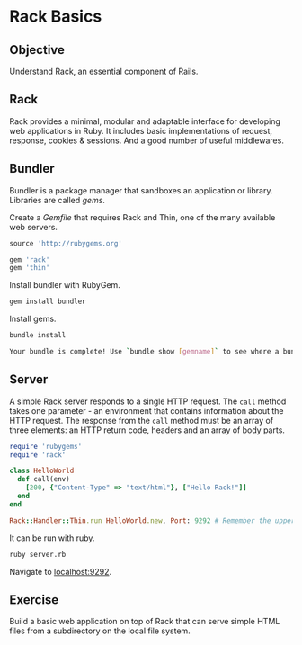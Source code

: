 # Rack Basics

## Objective

Understand Rack, an essential component of Rails.

## Rack

Rack provides a minimal, modular and adaptable interface for developing web applications in Ruby. 
It includes basic implementations of request, response, cookies & sessions. And a good number of useful middlewares.

## Bundler

Bundler is a package manager that sandboxes an application or library. Libraries are called *gems*. 

Create a *Gemfile* that requires Rack and Thin, one of the many available web servers.

```ruby
source 'http://rubygems.org'

gem 'rack'
gem 'thin'
```

Install bundler with RubyGem.

```bash
gem install bundler
```

Install gems.

```bash
bundle install

Your bundle is complete! Use `bundle show [gemname]` to see where a bundled gem is installed.
```

## Server

A simple Rack server responds to a single HTTP request. The `call` method takes one parameter - an environment that contains information about the HTTP request. The response from the `call` method must be an array of three elements: an HTTP return code, headers and an array of body parts.

```ruby
require 'rubygems'
require 'rack'

class HelloWorld
  def call(env)
    [200, {"Content-Type" => "text/html"}, ["Hello Rack!"]]
  end
end

Rack::Handler::Thin.run HelloWorld.new, Port: 9292 # Remember the uppercase 'P'
```

It can be run with ruby.

```bash
ruby server.rb
```

Navigate to [localhost:9292](http://localhost:9292/).

## Exercise

Build a basic web application on top of Rack that can serve simple HTML files from a subdirectory on the local file system.
